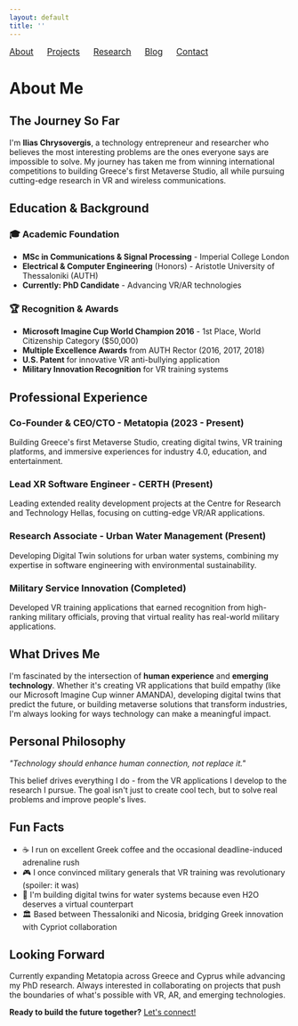 ```yaml
---
layout: default
title: ''
---
```


<nav style="margin-bottom:2em; font-size:1.1em;">
  <a href="/" style="margin-right:20px;">About</a>
  <a href="/project" style="margin-right:20px;">Projects</a>
  <a href="/research" style="margin-right:20px;">Research</a>
  <a href="/blog" style="margin-right:20px;">Blog</a>
  <a href="/contact">Contact</a>
</nav>

# About Me

## The Journey So Far

I'm **Ilias Chrysovergis**, a technology entrepreneur and researcher who believes the most interesting problems are the ones everyone says are impossible to solve. My journey has taken me from winning international competitions to building Greece's first Metaverse Studio, all while pursuing cutting-edge research in VR and wireless communications.

## Education & Background

### 🎓 Academic Foundation
- **MSc in Communications & Signal Processing** - Imperial College London  
- **Electrical & Computer Engineering** (Honors) - Aristotle University of Thessaloniki (AUTH)
- **Currently: PhD Candidate** - Advancing VR/AR technologies

### 🏆 Recognition & Awards
- **Microsoft Imagine Cup World Champion 2016** - 1st Place, World Citizenship Category ($50,000)
- **Multiple Excellence Awards** from AUTH Rector (2016, 2017, 2018)
- **U.S. Patent** for innovative VR anti-bullying application
- **Military Innovation Recognition** for VR training systems

## Professional Experience

### **Co-Founder & CEO/CTO - Metatopia** (2023 - Present)
Building Greece's first Metaverse Studio, creating digital twins, VR training platforms, and immersive experiences for industry 4.0, education, and entertainment.

### **Lead XR Software Engineer - CERTH** (Present)
Leading extended reality development projects at the Centre for Research and Technology Hellas, focusing on cutting-edge VR/AR applications.

### **Research Associate - Urban Water Management** (Present)
Developing Digital Twin solutions for urban water systems, combining my expertise in software engineering with environmental sustainability.

### **Military Service Innovation** (Completed)
Developed VR training applications that earned recognition from high-ranking military officials, proving that virtual reality has real-world military applications.

## What Drives Me

I'm fascinated by the intersection of **human experience** and **emerging technology**. Whether it's creating VR applications that build empathy (like our Microsoft Imagine Cup winner AMANDA), developing digital twins that predict the future, or building metaverse solutions that transform industries, I'm always looking for ways technology can make a meaningful impact.

## Personal Philosophy

*"Technology should enhance human connection, not replace it."*

This belief drives everything I do - from the VR applications I develop to the research I pursue. The goal isn't just to create cool tech, but to solve real problems and improve people's lives.

## Fun Facts

- ☕ I run on excellent Greek coffee and the occasional deadline-induced adrenaline rush
- 🎮 I once convinced military generals that VR training was revolutionary (spoiler: it was)
- 🌊 I'm building digital twins for water systems because even H2O deserves a virtual counterpart
- 🏛️ Based between Thessaloniki and Nicosia, bridging Greek innovation with Cypriot collaboration

## Looking Forward

Currently expanding Metatopia across Greece and Cyprus while advancing my PhD research. Always interested in collaborating on projects that push the boundaries of what's possible with VR, AR, and emerging technologies.

**Ready to build the future together?** [Let's connect!](/contact)
